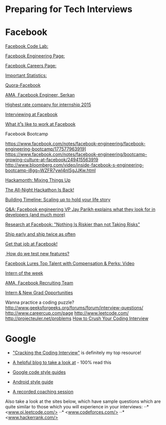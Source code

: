 Preparing for Tech Interviews
======
# Facebook

[Facebook Code Lab:](https://codelab.interviewbit.com/index/)

[Facebook Engineering Page:](https://www.facebook.com/Engineering/notes)

[Facebook Careers Page:](http://www.facebook.com/careers)

[Important Statistics:](http://newsroom.fb.com)

[Quora-Facebook](http://www.quora.com/Facebook-1)

[AMA ­ Facebook Engineer, Serkan](http://redd.it/we565)

[Highest rate company for internship 2015](http://www.glassdoor.com/blog/25-highest-rated-companies-internships-2015/)

[Interviewing at Facebook](http://www.insidefacebook.com/2008/12/16/interviewing-at-facebook-advice-engineering-hiring-manager-dave-fetterman/)

[What it¹s like to work at Facebook](http://thenextweb.com/facebook/2011/05/15/what-its-like-to-work-at-facebook)

Facebook Bootcamp

<https://www.facebook.com/notes/facebook-engineering/facebook-engineering-bootcamp/177577963919]>
<https://www.facebook.com/notes/facebook-engineering/bootcamp-growing-culture-at-facebook/249415563919>
<http://www.bloomberg.com/video/inside-facebook-s-engineering-bootcamp-i8gg~WZFR7ywI4nlSgJJKw.html>


[Hackamonth: Mixing Things Up](https://www.facebook.com/note.php?note_id=10150161285048920)

[The All-Night Hackathon Is Back!](https://www.facebook.com/note.php?note_id=31942383919)

[Building Timeline: Scaling up to hold your life story](https://www.facebook.com/notes/facebookengineering/building-timeline-scaling-up-to-hold-your-life-story/10150468255628920?mid=5708769)

[Q&A: Facebook engineering VP Jay Parikh explains what they look for in developers (and much more)](http://www.geekwire.com/2012/qa-facebook-engineeringdirector-jay-parikh-explains-developers/)

[Research at Facebook: "Nothing Is Riskier than not Taking Risks"](https://www.facebook.com/notes/facebookengineering/research-at-facebook-nothing-is-riskier-than-not-taking-risks/10150604394583920)

[Ship early and ship twice as often](https://www.facebook.com/notes/facebookengineering/ship-early-and-ship-twice-as-often/10150985860363920)

[Get that job at Facebook!](https://www.facebook.com/notes/facebook-engineering/get-that-job-at-facebook/10150964382448920)

[ How do we test new features?](http://www.theverge.com/2012/8/8/3227202/facebook-lead-engineer-bosworth-user-testing)

[Facebook Lures Top Talent with Compensation & Perks: Video](http://www.bloomberg.com/video/facebook-lures-top-talent-with-compensation-perks-62WIhn4BSyWI9fzTzSz_iQ.html)

[Intern of the week](http://34st.com/article/2013/07/intern-of-the-week-dan-judd/)

[AMA, Facebook Recruiting Team](http://bit.ly/11GBVlA)

[Intern & New Grad Opportunities](https://www.facebook.com/video.php?v=745770375469976&permPage=1)

Wanna practice a coding puzzle?
<http://www.geeksforgeeks.org/forums/forum/interview-questions/>
<http://www.careercup.com/page>
<http://www.leetcode.com/>
<http://projecteuler.net/problems>
[How to Crush Your Coding Interview](https://www.facebook.com/video.php?v=10152735777427200)


# Google

* ["Cracking the Coding Interview"](https://www.amazon.com/gp/product/0984782850/ref=as_li_tl?Pre-Order+on+Amazon=Now+Available+on+Amazon) is definitely my top resource! 

* [A helpful blog to take a look at](http://steve-yegge.blogspot.co.uk/2008/03/get-that-job-at-google.html) - 100% read this 

* [Google code style guides](https://github.com/google/styleguide)

+ [Android style guide](https://source.android.com/source/code-style)

- [A recorded coaching session](https://www.youtube.com/watch?v=oWbUtlUhwa8&feature=youtu.be)

Also take a look at the sites below, which have sample questions which are quite similar to those which you will experience in your interviews:
⋅⋅* <www.oj.leetcode.com/>
⋅⋅* <www.codeforces.com/>
⋅⋅* <www.hackerrank.com/>


